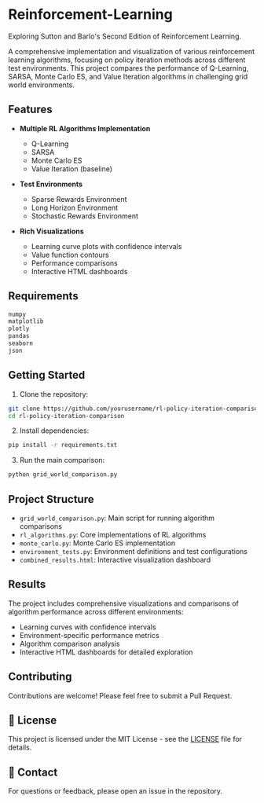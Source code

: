 # Reinforcement-Learning
Exploring Sutton and Barlo's Second Edition of Reinforcement Learning. 

A comprehensive implementation and visualization of various reinforcement learning algorithms, focusing on policy iteration methods across different test environments. This project compares the performance of Q-Learning, SARSA, Monte Carlo ES, and Value Iteration algorithms in challenging grid world environments.

## Features

- **Multiple RL Algorithms Implementation**
  - Q-Learning
  - SARSA
  - Monte Carlo ES
  - Value Iteration (baseline)

- **Test Environments**
  - Sparse Rewards Environment
  - Long Horizon Environment
  - Stochastic Rewards Environment

- **Rich Visualizations**
  - Learning curve plots with confidence intervals
  - Value function contours
  - Performance comparisons
  - Interactive HTML dashboards

## Requirements

```bash
numpy
matplotlib
plotly
pandas
seaborn
json
```

## Getting Started

1. Clone the repository:
```bash
git clone https://github.com/yourusername/rl-policy-iteration-comparison.git
cd rl-policy-iteration-comparison
```

2. Install dependencies:
```bash
pip install -r requirements.txt
```

3. Run the main comparison:
```bash
python grid_world_comparison.py
```

## Project Structure

- `grid_world_comparison.py`: Main script for running algorithm comparisons
- `rl_algorithms.py`: Core implementations of RL algorithms
- `monte_carlo.py`: Monte Carlo ES implementation
- `environment_tests.py`: Environment definitions and test configurations
- `combined_results.html`: Interactive visualization dashboard

## Results

The project includes comprehensive visualizations and comparisons of algorithm performance across different environments:

- Learning curves with confidence intervals
- Environment-specific performance metrics
- Algorithm comparison analysis
- Interactive HTML dashboards for detailed exploration

## Contributing

Contributions are welcome! Please feel free to submit a Pull Request.

## 📝 License

This project is licensed under the MIT License - see the [LICENSE](LICENSE) file for details.

## 📧 Contact

For questions or feedback, please open an issue in the repository. 
